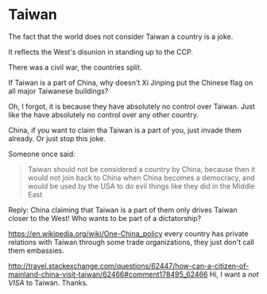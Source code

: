 # Taiwan

The fact that the world does not consider Taiwan a country is a joke.

It reflects the West's disunion in standing up to the CCP.

There was a civil war, the countries split.

If Taiwan is a part of China, why doesn't Xi Jinping put the Chinese flag on all major Taiwanese buildings?

Oh, I forgot, it is because they have absolutely no control over Taiwan. Just like the have absolutely no control over any other country.

China, if you want to claim tha Taiwan is a part of you, just invade them already. Or just stop this joke.

Someone once said:

> Taiwan should not be considered a country by China, because then it would not join back to China when China becomes a democracy, and would be used by the USA to do evil things like they did in the Middle East

Reply: China claiming that Taiwan is a part of them only drives Taiwan closer to the West! Who wants to be part of a dictatorship?

<https://en.wikipedia.org/wiki/One-China_policy> every country has private relations with Taiwan through some trade organizations, they just don't call them embassies.

<http://travel.stackexchange.com/questions/62447/how-can-a-citizen-of-mainland-china-visit-taiwan/62466#comment178495_62466> Hi, I want a *not VISA* to Taiwan. Thanks.

